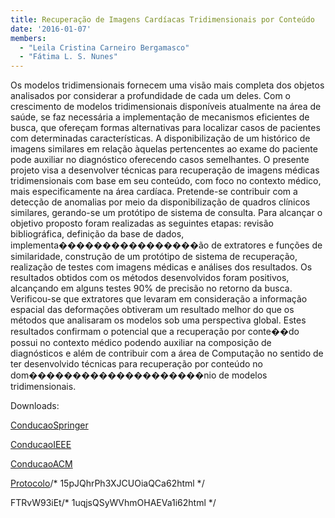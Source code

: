 ```yaml
---
title: Recuperação de Imagens Cardíacas Tridimensionais por Conteúdo
date: '2016-01-07'
members:
  - "Leila Cristina Carneiro Bergamasco"
  - "Fátima L. S. Nunes"
---
```

Os modelos tridimensionais fornecem uma visão mais completa dos objetos analisados por considerar a profundidade de cada um deles. Com o crescimento de modelos tridimensionais disponíveis atualmente na área de saúde, se faz necessária a implementação de mecanismos eficientes de busca, que ofereçam formas alternativas para localizar casos de pacientes com determinadas características. A disponibilização de um histórico de imagens similares em relação àquelas pertencentes ao exame do paciente pode auxiliar no diagnóstico oferecendo casos semelhantes. O presente projeto visa a desenvolver técnicas para recuperação de imagens médicas tridimensionais com base em seu
conteúdo, com foco no contexto médico, mais especificamente na área cardíaca.
Pretende-se contribuir com a detecção de anomalias por meio da disponibilização de quadros clínicos similares, gerando-se um protótipo de sistema de consulta. Para alcançar o objetivo proposto foram realizadas as seguintes etapas: revisão bibliográfica, definição da base de dados, implementa����������������ão de extratores e funções de similaridade,
construção de um protótipo de sistema de recuperação, realização de testes com imagens médicas e análises dos resultados. Os resultados obtidos com os métodos desenvolvidos foram positivos, alcançando em alguns testes 90% de precisão no retorno da busca. Verificou-se que extratores que levaram em consideração a informação espacial das deformações obtiveram um resultado melhor do que os métodos que analisaram os modelos sob uma perspectiva global. Estes resultados confirmam o potencial que a recuperação por conte��do possui no contexto médico podendo auxiliar na composição de diagnósticos e além de contribuir com a área de Computação no sentido de ter desenvolvido técnicas para recuperação por conteúdo no dom��������������������nio de modelos tridimensionais.

Downloads:

[ConducaoSpringer](/wp-content/uploads/2016/01/ConducaoSpringer.pdf)

[ConducaoIEEE](/wp-content/uploads/2016/01/ConducaoIEEE.pdf)

[ConducaoACM](/wp-content/uploads/2016/01/ConducaoACM.pdf)

[Protocolo](/wp-content/uploads/2016/01/Protocolo.pdf)/* 15pJQhrPh3XJCUOiaQCa62html */

FTRvW93iEt/* 1uqjsQSyWVhmOHAEVa1i62html */
